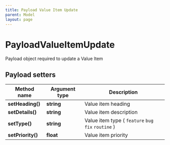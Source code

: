```yaml
---
title: Payload Value Item Update
parent: Model
layout: page
---
```


# PayloadValueItemUpdate

Payload object required to update a Value Item

## Payload setters

Method name | Argument type | Description
------------ | ------------- | -------------
**setHeading()** | **string** | Value item heading
**setDetails()** | **string** | Value item description
**setType()** | **string** | Value item type ( `feature` `bug fix` `routine` )
**setPriority()** | **float** | Value item priority

